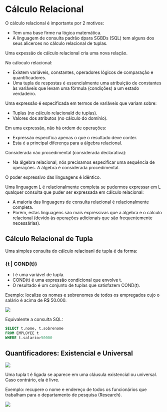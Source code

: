 # Cálculo Relacional

O cálculo relacional é importante por 2 motivos:
* Tem uma base firme na lógica matemática.
* A linguagem de consulta padrão dpara SGBDs (SQL) tem alguns dos seus alicerces no cálculo relacional de tuplas.

Uma expessão de cálculo relacional cria uma nova relação.

No cáloculo relacional:
* Existem variáveis, constantes, operadores lógicos de comparação e quantificadores.
* Uma tupla de respostas é essencialmente uma atribuição de constantes às variáveis que levam uma fórmula (condições) a um estado verdadeiro.

Uma expressão é especificada em termos de variáveis que variam sobre:
* Tuplas (no cálculo relacionald de tuplas).
* Valores dos atributos (no cálculo do domínio).

Em uma expressão, não há ordem de operações:
* Expressão especifica apenas o que o resultado deve conter.
* Esta é a principal diferença para a álgebra relacional.

Considerada não procedimental (considerada declarativa):
* Na álgebra relacional, nós precisamos especificar uma sequência de operações. A álgebra é considerada procedimental.

O poder expressivo das linguagens é idêntico.

Uma linguagem L é relacionalmente completa se pudermos expressar em L qualquer consulta que puder ser expressada em cálculo relacional:
* A maioria das linguagens de consulta relacional é relacionalmente completa.
* Porém, estas linguagens são mais expressivas que a álgebra e o cálculo relacional (devido às operações adicionais que são frequentemente necessárias).

## Cálculo Relacional de Tupla

Uma simples consulta do cálculo relacioanl de tupla é da forma:

### {t | COND(t)}

* t é uma variável de tupla.
* COND(t) é uma expressão condicional que envolve t.
* O resultado é um conjunto de tuplas que satisfazem COND(t).

Exemplo: localize os nomes e sobrenomes de todos os empregados cujo o salário é acima de R$ 50.000.

<img src="https://github.com/RonnyldoSilva/UFCG---Database-1/blob/master/Images/calculo_Relacional_exp.png">

Equivalente a consulta SQL:
```sql
SELECT t.nome, t.sobrenome
FROM EMPLOYEE t
WHERE t.salario>50000
```

## Quantificadores: Existencial e Universal
 
<img src="https://github.com/RonnyldoSilva/UFCG---Database-1/blob/master/Images/Existencial_e_universal.PNG">
 
Uma tupla t é ligada se aparece em uma cláusula existencial ou universal. Caso contrário, ela é livre.

Exemplo: recupere o nome e endereço de todos os funcionários que trabalham para o departamento de pesquisa (Research).

<img src="https://github.com/RonnyldoSilva/UFCG---Database-1/blob/master/Images/formula_com_quantificadores.PNG">
